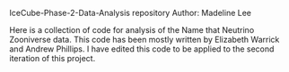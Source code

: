 IceCube-Phase-2-Data-Analysis repository
Author: Madeline Lee

Here is a collection of code for analysis of the Name that Neutrino Zooniverse data. This code has been mostly written by Elizabeth Warrick and Andrew Phillips. I have edited this code to be applied to the second iteration of this project.
